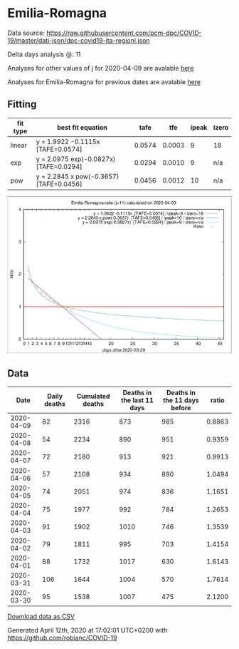 # Emilia-Romagna

Data source: https://raw.githubusercontent.com/pcm-dpc/COVID-19/master/dati-json/dpc-covid19-ita-regioni.json

Delta days analysis (j): 11

Analyses for other values of j for 2020-04-09 are avalable [here](../2020-04-09/README.md)

Analyses for Emilia-Romagna for previous dates are avalable [here](../README.md)

## Fitting 
|fit type|best fit equation|tafe|tfe|ipeak|izero|
|-------|-----|--------|------|---|---|
|linear|y = 1.9922 -0.1115x  [TAFE=0.0574]|0.0574|0.0003|9|18|
|exp|y = 2.0975 exp(-0.0827x)  [TAFE=0.0294]|0.0294|0.0010|9|n/a|
|pow|y = 2.2845 x pow(-0.3657)  [TAFE=0.0456]|0.0456|0.0012|10|n/a|

![Plot](COVID-19_emilia-romagna_j11_2020-04-09.png)

## Data
|Date|Daily deaths|Cumulated deaths|Deaths in the last 11 days|Deaths in the 11 days before|ratio|
|----|----------|-----------|-------|--------------------|-----|
|2020-04-09|82|2316|873|985|0.8863|
|2020-04-08|54|2234|890|951|0.9359|
|2020-04-07|72|2180|913|921|0.9913|
|2020-04-06|57|2108|934|890|1.0494|
|2020-04-05|74|2051|974|836|1.1651|
|2020-04-04|75|1977|992|784|1.2653|
|2020-04-03|91|1902|1010|746|1.3539|
|2020-04-02|79|1811|995|703|1.4154|
|2020-04-01|88|1732|1017|630|1.6143|
|2020-03-31|106|1644|1004|570|1.7614|
|2020-03-30|95|1538|1007|475|2.1200|

[Download data as CSV](COVID-19_emilia-romagna_j11_2020-04-09.csv)

Generated April 12th, 2020 at 17:02:01 UTC+0200 with https://github.com/robianc/COVID-19
